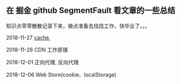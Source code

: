 ## 在 掘金 github SegmentFault 看文章的一些总结

知识点零零散散记录下来，做点准备去找找工作，快毕业了。。。

2018-11-27  [cache](Cache.md),

2018-11-28  CDN 工作原理

2018-12-01  正向代理, 反向代理

2018-12-06  Web Store(cookie、localStorage)
